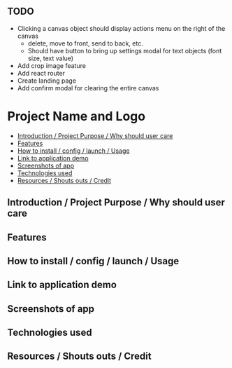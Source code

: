 ## TODO
* Clicking a canvas object should display actions menu on the right of the canvas
  * delete, move to front, send to back, etc.
  * Should have button to bring up settings modal for text objects (font size, text value)
* Add crop image feature
* Add react router
* Create landing page
* Add confirm modal for clearing the entire canvas


# Project Name and Logo

* [Introduction / Project Purpose / Why should user care](#IntroductionProjectPurposeWhyshouldusercare)
* [Features](#Features)
* [How to install / config / launch / Usage](#Howtoinstallconfiglaunch)
* [Link to application demo](#Linktoapplicationdemo)
* [Screenshots of app](#Screenshotsofapp)
* [Technologies used](#Technologiesused)
* [Resources / Shouts outs / Credit](#ResourcesShoutsoutsCredit)


##  <a name='IntroductionProjectPurposeWhyshouldusercare'></a>Introduction / Project Purpose / Why should user care

##  <a name='Features'></a>Features

##  <a name='Howtoinstallconfiglaunch'></a>How to install / config / launch / Usage

##  <a name='Linktoapplicationdemo'></a>Link to application demo

##  <a name='Screenshotsofapp'></a>Screenshots of app

##  <a name='Technologiesused'></a>Technologies used

##  <a name='ResourcesShoutsoutsCredit'></a>Resources / Shouts outs / Credit